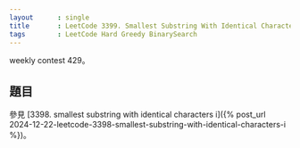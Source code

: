 ```yaml
---
layout      : single
title       : LeetCode 3399. Smallest Substring With Identical Characters II
tags        : LeetCode Hard Greedy BinarySearch
---
```

weekly contest 429。

## 題目

參見 [3398. smallest substring with identical characters i]({% post_url 2024-12-22-leetcode-3398-smallest-substring-with-identical-characters-i %})。  
